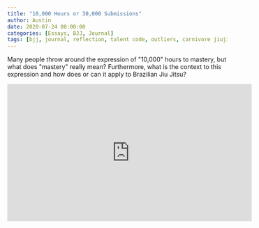 ```yaml
---
title: "10,000 Hours or 30,000 Submissions"
author: Austin
date: 2020-07-24 00:00:00
categories: [Essays, BJJ, Journal]
tags: [bjj, journal, reflection, talent code, outliers, carnivore jiujitero]
---
```


Many people throw around the expression of "10,000" hours to mastery, but what does "mastery" really mean?  Furthermore, what is the context to this expression and how does or can it apply to Brazilian Jiu Jitsu?

<iframe width="560" height="315" src="https://www.youtube.com/embed/qPmRBEab9jE" frameborder="0" allow="accelerometer; autoplay; encrypted-media; gyroscope; picture-in-picture" allowfullscreen></iframe>
